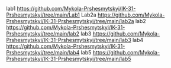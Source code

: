 lab1 https://github.com/Mykola-Prshesmytskyi/IK-31-Prshesmytskyi/tree/main/Lab1
Lab2a https://github.com/Mykola-Prshesmytskyi/IK-31-Prshesmytskyi/tree/main/lab2a
lab2 https://github.com/Mykola-Prshesmytskyi/IK-31-Prshesmytskyi/tree/main/lab2
lab3 https://github.com/Mykola-Prshesmytskyi/IK-31-Prshesmytskyi/tree/main/lab3
lab4 https://github.com/Mykola-Prshesmytskyi/IK-31-Prshesmytskyi/tree/main/lab4
lab5 https://github.com/Mykola-Prshesmytskyi/IK-31-Prshesmytskyi/tree/main/lab5
